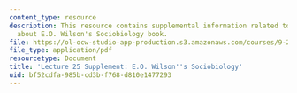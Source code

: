 ```yaml
---
content_type: resource
description: This resource contains supplemental information related to lecture 25
  about E.O. Wilson's Sociobiology book.
file: https://ol-ocw-studio-app-production.s3.amazonaws.com/courses/9-20-animal-behavior-fall-2013/bf52cdfa985bcd3bf768d810e1477293_MIT9_20F13_Lec25_Wilson_notes.pdf
file_type: application/pdf
resourcetype: Document
title: 'Lecture 25 Supplement: E.O. Wilson''s Sociobiology'
uid: bf52cdfa-985b-cd3b-f768-d810e1477293
---
```

